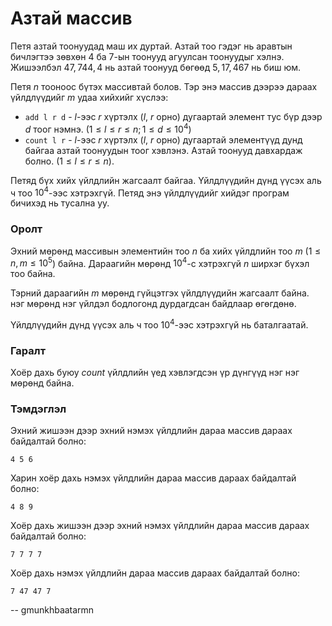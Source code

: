 Азтай массив
============
Петя азтай тоонуудад маш их дуртай. Азтай тоо гэдэг нь аравтын бичлэгтээ зөвхөн
$4$ ба $7$-ын тоонууд агуулсан тоонуудыг хэлнэ. Жишээлбэл $47, 744, 4$ нь азтай
тоонууд бөгөөд $5, 17, 467$ нь биш юм.

Петя $n$ тооноос бүтэх массивтай болов. Тэр энэ массив дээрээ дараах үйлдлүүдийг
$m$ удаа хийхийг хүслээ:

- `add l r d` - $l$-ээс $r$ хүртэлх ($l$, $r$ орно) дугаартай элемент тус бүр
  дээр $d$ тоог нэмнэ. ($1 ≤ l ≤ r ≤ n; 1 ≤ d ≤ 10^4$)
- `count l r` - $l$-ээс $r$ хүртэлх ($l$, $r$ орно) дугаартай элементүүд дунд
  байгаа азтай тоонуудын тоог хэвлэнэ. Азтай тоонууд давхардаж болно.
  ($1 ≤ l ≤ r ≤ n$).

Петяд бүх хийх үйлдлийн жагсаалт байгаа. Үйлдлүүдийн дүнд үүсэх аль ч тоо
$10^4$-ээс хэтрэхгүй. Петяд энэ үйлдлүүдийг хийдэг програм бичихэд нь тусална
уу.


### Оролт
Эхний мөрөнд массивын элементийн тоо $n$ ба хийх үйлдлийн тоо $m$
($1 ≤ n, m ≤ 10^5$) байна. Дараагийн мөрөнд $10^4$-с хэтрэхгүй $n$ ширхэг бүхэл
тоо байна.

Тэрний дараагийн $m$ мөрөнд гүйцэтгэх үйлдлүүдийн жагсаалт байна. нэг мөрөнд нэг
үйлдэл бодлогонд дурдагдсан байдлаар өгөгдөнө.

Үйлдлүүдийн дүнд үүсэх аль ч тоо $10^4$-ээс хэтрэхгүй нь баталгаатай.


### Гаралт
Хоёр дахь буюу $count$ үйлдлийн үед хэвлэгдсэн үр дүнгүүд нэг нэг мөрөнд байна.


### Тэмдэглэл
Эхний жишээн дээр эхний нэмэх үйлдлийн дараа массив дараах байдалтай болно:

    4 5 6

Харин хоёр дахь нэмэх үйлдлийн дараа массив дараах байдалтай болно:

    4 8 9

Хоёр дахь жишээн дээр эхний нэмэх үйлдлийн дараа массив дараах байдалтай болно:

    7 7 7 7

Хоёр дахь нэмэх үйлдлийн дараа массив дараах байдалтай болно:

    7 47 47 7

-- gmunkhbaatarmn
